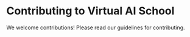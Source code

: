 # Contributing to Virtual AI School

We welcome contributions! Please read our guidelines for contributing.
